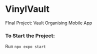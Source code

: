 # VinylVault
FInal Project: Vault Organising Mobile App

### To Start the Project:
Run `npx expo start`

